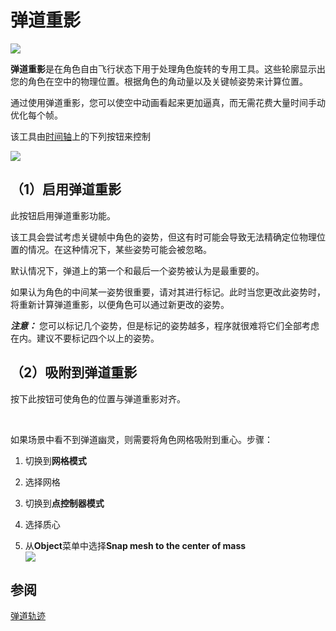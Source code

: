 # 弹道重影

![](https://cascadeur.com/images/category/2019/07/24/ab1b4ef170764fd6d38f911bf801cf12.jpg)

**弹道重影**是在角色自由飞行状态下用于处理角色旋转的专用工具。这些轮廓显示出您的角色在空中的物理位置。根据角色的角动量以及关键帧姿势来计算位置。

通过使用弹道重影，您可以使空中动画看起来更加逼真，而无需花费大量时间手动优化每个帧。

该工具由[时间轴](../../Interface/timeline.md)上的下列按钮来控制

![](https://cascadeur.com/images/category/2019/07/24/7ff9bf9ca6c1ec4abb5a95689d5a4880.png)

## （1）启用弹道重影

此按钮启用弹道重影功能。

该工具会尝试考虑关键帧中角色的姿势，但这有时可能会导致无法精确定位物理位置的情况。在这种情况下，某些姿势可能会被忽略。

默认情况下，弹道上的第一个和最后一个姿势被认为是最重要的。

如果认为角色的中间某一姿势很重要，请对其进行标记。此时当您更改此姿势时，将重新计算弹道重影，以便角色可以通过新更改的姿势。

***注意：*** 您可以标记几个姿势，但是标记的姿势越多，程序就很难将它们全部考虑在内。建议不要标记四个以上的姿势。

## （2）吸附到弹道重影

按下此按钮可使角色的位置与弹道重影对齐。

<br>

如果场景中看不到弹道幽灵，则需要将角色网格吸附到重心。步骤：

1. 切换到**网格模式**

2. 选择网格

3. 切换到**点控制器模式**

4. 选择质心

5. 从**Object**菜单中选择**Snap mesh to the center of mass**  
![](https://cascadeur.com/images/category/2020/10/01/a96b076c2c717b6626fdc0e0ab0eb85d.png)
 

## 参阅

[弹道轨迹](ballistic_trajectory.md)